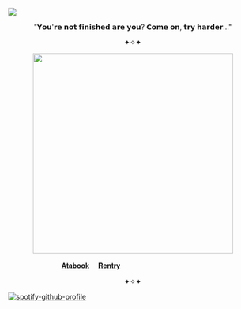 
![](https://komarev.com/ghpvc/?username=ConsCXius&color=59BE57&style=flat-square&label=_♱_)
    


<p align="center">
"𝗬𝗼𝘂'𝗿𝗲 𝗻𝗼𝘁 𝗳𝗶𝗻𝗶𝘀𝗵𝗲𝗱 𝗮𝗿𝗲 𝘆𝗼𝘂? 𝗖𝗼𝗺𝗲 𝗼𝗻, 𝘁𝗿𝘆 𝗵𝗮𝗿𝗱𝗲𝗿..." 
</p>

<p align="center">
✦✧✦
</p>

<p align="center">
    <img width="405" src="https://64.media.tumblr.com/991f9c52c2834676168c8b6b74e2f40d/4f16f79037b6f091-53/s400x600/c29874875cc276c20d68d75e3cea344a86f33664.pnj">
</p>

  　  　  　  　    　  　   [𝐀𝐭𝐚𝐛𝐨𝐨𝐤](https://spiritbox.atabook.org/)　 [𝐑𝐞𝐧𝐭𝐫𝐲](https://rentry.co/conscxius) 

<p align="center">
✦✧✦
</p>


[![spotify-github-profile](https://spotify-github-profile.kittinanx.com/api/view?uid=31vqck2xnl327xecntooe7ptxtrq&cover_image=true&theme=novatorem&show_offline=false&background_color=121212&interchange=true&bar_color=ff0000&bar_color_cover=false)](https://spotify-github-profile.kittinanx.com/api/view?uid=31vqck2xnl327xecntooe7ptxtrq&redirect=true)










